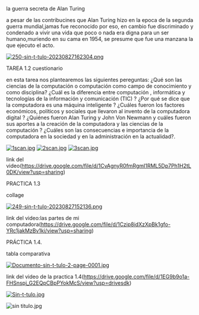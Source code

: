 la guerra secreta de Alan Turing


a pesar de las contribucines que Alan Turing hizo en la epoca de la segunda guerra mundial,jamas fue reconocido por eso,
en cambio fue discriminado y condenado a vivir una vida que poco o nada era digna para un ser humano,muriendo en su cama en 1954, 
se presume que fue una manzana la que ejecuto el acto.


[![250-sin-t-tulo-20230827162304.png](https://i.postimg.cc/tChpF8tQ/250-sin-t-tulo-20230827162304.png)](https://postimg.cc/PPrgj3R2)





TAREA 1.2
cuestionario

en esta tarea nos plantearemos las siguientes pereguntas:
¿Qué son las ciencias de la computación o computación como campo de conocimiento y como disciplina?
¿Cuál es la diferencia entre computación , informática y tecnologías de la información y comunicación (TIC) ?
¿Por qué se dice que la computadora es una máquina inteligente ?
¿Cuáles fueron los factores económicos, políticos y sociales que llevaron al invento de la computadora digital ?
¿Quiénes fueron Alan Turing y John Von Newmann y cuáles fueron sus aportes a la creación de la computadora y las ciencias de la computación ?
¿Cuáles son las consecuencias e importancia de la computadora en la sociedad y en la administración en la actualidad?.






[![1scan.jpg](https://i.postimg.cc/8Cdkdc8S/1scan.jpg)](https://postimg.cc/f3LhDwT2)
[![2scan.jpg](https://i.postimg.cc/tTSjDV2L/2scan.jpg)](https://postimg.cc/0MwFyrgf)
[![3scan.jpg](https://i.postimg.cc/bN2hHrbB/3scan.jpg)](https://postimg.cc/JGmvR1pN)

link del video(https://drive.google.com/file/d/1CvAgnyR0fmRgmI1RML5Dp7Ph1H2tL0DK/view?usp=sharing)


  PRACTICA 1.3

  collage
  
  [![249-sin-t-tulo-20230827152136.png](https://i.postimg.cc/9fpnVH52/249-sin-t-tulo-20230827152136.png)](https://postimg.cc/PLC4zc5V)


link del video:las partes de mi computadora(https://drive.google.com/file/d/1Czip8idXzXpBk1gfo-YRc1jakMzBv1ki/view?usp=sharing)

PRÁCTICA 1.4.

tabla comparativa 

[![Documento-sin-t-tulo-2-page-0001.jpg](https://i.postimg.cc/8cnjwSGb/Documento-sin-t-tulo-2-page-0001.jpg)](https://postimg.cc/8fMpPxjF)

link del video de la practica 1.4(https://drive.google.com/file/d/1EG9b9o1a-FHSnspj_G2EQpCBpPYokMcS/view?usp=drivesdk)



[![Sin-t-tulo.jpg](https://i.postimg.cc/sXw920nn/Sin-t-tulo.jpg)](https://postimg.cc/TL5W7Qvm)

<img src="https://github.com/RODRIGO-APOLINAR/tareas/tree/main/imagenes#readme" alt="sin titulo.jpg" width="PORCENTAJE DE ANCHO %100"/>




